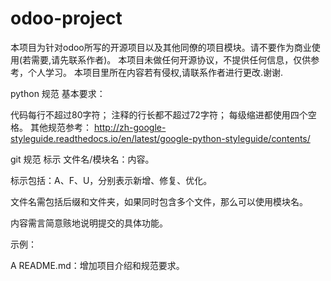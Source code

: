 # odoo-project

本项目为针对odoo所写的开源项目以及其他同僚的项目模块。请不要作为商业使用(若需要,请先联系作者)。 
本项目未做任何开源协议，不提供任何信息，仅供参考，个人学习。 
本项目里所在内容若有侵权,请联系作者进行更改.谢谢.

python 规范 基本要求：

代码每行不超过80字符； 注释的行长都不超过72字符； 每级缩进都使用四个空格。 其他规范参考： http://zh-google-styleguide.readthedocs.io/en/latest/google-python-styleguide/contents/

git 规范 标示 文件名/模块名：内容。

标示包括：A、F、U，分别表示新增、修复、优化。

文件名需包括后缀和文件夹，如果同时包含多个文件，那么可以使用模块名。

内容需言简意赅地说明提交的具体功能。

示例：

A README.md：增加项目介绍和规范要求。

